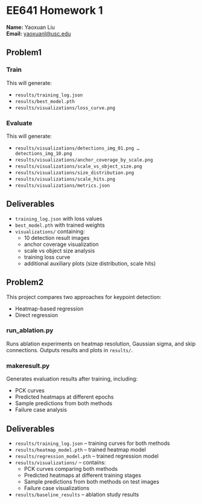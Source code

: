 # EE641 Homework 1

**Name:** Yaoxuan Liu  
**Email:** yaoxuanl@usc.edu  

## Problem1

### Train

This will generate:
- `results/training_log.json`  
- `results/best_model.pth`  
- `results/visualizations/loss_curve.png`

### Evaluate

This will generate:
- `results/visualizations/detections_img_01.png … detections_img_10.png`  
- `results/visualizations/anchor_coverage_by_scale.png`  
- `results/visualizations/scale_vs_object_size.png`  
- `results/visualizations/size_distribution.png`  
- `results/visualizations/scale_hits.png`  
- `results/visualizations/metrics.json`

## Deliverables
- `training_log.json` with loss values  
- `best_model.pth` with trained weights  
- `visualizations/` containing:
  - 10 detection result images  
  - anchor coverage visualization  
  - scale vs object size analysis  
  - training loss curve  
  - additional auxiliary plots (size distribution, scale hits)  

## Problem2 

This project compares two approaches for keypoint detection:
- Heatmap-based regression
- Direct regression

### run_ablation.py
Runs ablation experiments on heatmap resolution, Gaussian sigma, and skip connections.
Outputs results and plots in `results/`.

### makeresult.py
Generates evaluation results after training, including:
- PCK curves
- Predicted heatmaps at different epochs
- Sample predictions from both methods
- Failure case analysis

## Deliverables
- `results/training_log.json` – training curves for both methods  
- `results/heatmap_model.pth` – trained heatmap model  
- `results/regression_model.pth` – trained regression model  
- `results/visualizations/` – contains:
  - PCK curves comparing both methods  
  - Predicted heatmaps at different training stages  
  - Sample predictions from both methods on test images  
  - Failure case visualizations  
- `results/baseline_results` – ablation study results  


